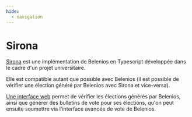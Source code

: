 ```yaml
---
hide:
  - navigation
---
```


# Sirona

[Sirona](https://github.com/mjal/sirona) est une implémentation de Belenios en Typescript développée dans le cadre d'un projet universitaire.

Elle est compatible autant que possible avec Belenios (il est possible de vérifier une élection généré par Belenios avec Sirona et vice-versa).

[Une interface web](https://mjal.github.io/sirona) permet de vérifier les élections générés par Belenios, ainsi que générer des bulletins de vote pour ses élections, qu'on peut ensuite soumettre via l'interface avancée de vote de Belenios.
